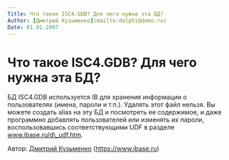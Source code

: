 ```yaml
---
Title: Что такое ISC4.GDB? Для чего нужна эта БД?
Author: [Дмитрий Кузьменко](mailto:delphi@demo.ru)
Date: 01.01.2007
---
```



Что такое ISC4.GDB? Для чего нужна эта БД?
==========================================

БД ISC4.GDB используется IB для хранения информации о пользователях
(имена, пароли и т.п.). Удалять этот файл нельзя. Вы можете создать
alias на эту БД и посмотреть ее содержимое, и даже программно добавлять
пользователей или изменять их пароли, воспользовавшись соответствующими
UDF в разделе www.ibase.ru/d\_udf.htm.

Автор: [Дмитрий Кузьменко](mailto:delphi@demo.ru)
(<https://www.ibase.ru>)
